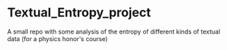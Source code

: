 # Textual_Entropy_project
 A small repo with some analysis of the entropy of different kinds of textual data (for a physics honor's course)
